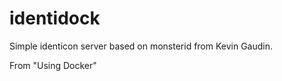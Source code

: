 identidock
==========

Simple identicon server based on monsterid from Kevin Gaudin.

From "Using Docker"
